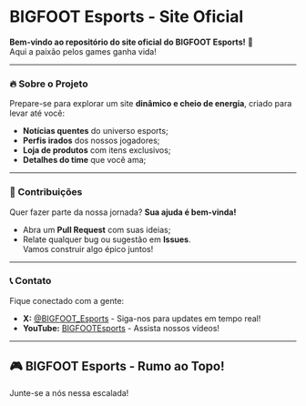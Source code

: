 # BIGFOOT Esports - Site Oficial

**Bem-vindo ao repositório do site oficial do BIGFOOT Esports!** 🚀  
Aqui a paixão pelos games ganha vida!

---

### 🔥 Sobre o Projeto  
Prepare-se para explorar um site **dinâmico e cheio de energia**, criado para levar até você:  
- **Notícias quentes** do universo esports;  
- **Perfis irados** dos nossos jogadores;  
- **Loja de produtos** com itens exclusivos;  
- **Detalhes do time** que você ama;   

---

### 📢 Contribuições  
Quer fazer parte da nossa jornada? **Sua ajuda é bem-vinda!**  
- Abra um **Pull Request** com suas ideias;  
- Relate qualquer bug ou sugestão em **Issues**.  
Vamos construir algo épico juntos!

---

### 📞 Contato  
Fique conectado com a gente:  
- **X:** [@BIGFOOT_Esports](https://x.com/BIGFOOT_Esports) - Siga-nos para updates em tempo real!  
- **YouTube:** [BIGFOOTEsports](https://youtube.com/@BIGFOOTEsports) - Assista nossos vídeos!  

---

## 🎮 BIGFOOT Esports - Rumo ao Topo!  
Junte-se a nós nessa escalada!  
